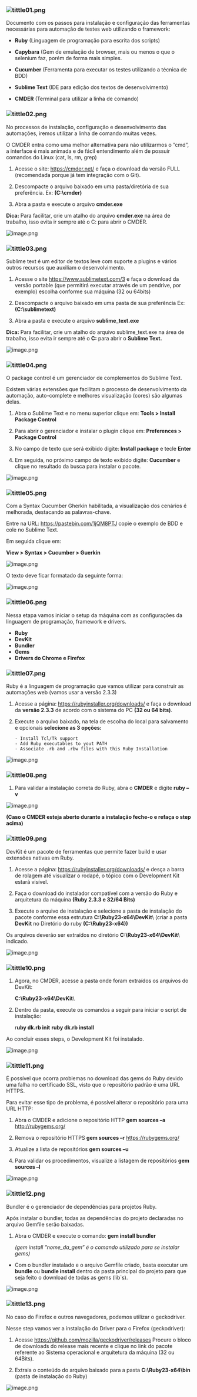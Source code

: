 ### ![tittle01.png](/imagens/01.png)

Documento com os passos para instalação e configuração das ferramentas necessárias para automação de testes web utilizando o framework:

- **Ruby** (Linguagem de programação para escrita dos scripts)


- **Capybara** (Gem de emulação de browser, mais ou menos o que o selenium faz, porém de forma mais simples.


- **Cucumber** (Ferramenta para executar os testes utilizando a técnica de BDD)


- **Sublime Text** (IDE para edição dos textos de desenvolvimento)


- **CMDER** (Terminal para utilizar a linha de comando)

### ![tittle02.png](/imagens/02.png)

No processos de instalação, configuração e desenvolvimento das automações, iremos utilizar a linha de comando muitas vezes.

O CMDER entra como uma melhor alternativa para não utilizarmos o ”cmd”, a interface é mais animada e de fácil entendimento além de possuir comandos do Linux (cat, ls, rm, grep)

1. Acesse o site: https://cmder.net/ e faça o download da versão FULL (recomendada porque já tem integração com o Git).

2. Descompacte o arquivo baixado em uma pasta/diretória de sua preferência. Ex: **(C:\cmder\)**

3. Abra a pasta e execute o arquivo **cmder.exe**

**Dica:** Para facilitar, crie um atalho do arquivo **cmder.exe** na área de trabalho, isso evita ir sempre até o C: para abrir o CMDER.

![image.png](/imagens/cmder.png)

### ![tittle03.png](/imagens/03.png)

Sublime text é um editor de textos leve com suporte a plugins e vários outros recursos que auxiliam o desenvolvimento.

1. Acesse o site https://www.sublimetext.com/3 e faça o download da versão portable (que permitirá executar através de um pendrive, por exemplo) escolha conforme sua máquina (32 ou 64bits)

2. Descompacte o arquivo baixado em uma pasta de sua preferência Ex: **(C:\sublimetext\)**

3. Abra a pasta e execute o arquivo **sublime_text.exe**

**Dica:** Para facilitar, crie um atalho do arquivo sublime_text.exe na área de trabalho, isso evita ir sempre até o **C:** para abrir o **Sublime Text.**

![image.png](/imagens/sublime.png)

### ![tittle04.png](/imagens/04.png)

O package control é um gerenciador de complementos do Sublime Text.

Existem várias extensões que facilitam o processo de desenvolvimento da automação, auto-complete e melhores visualização (cores) são algumas delas.

1. Abra o Sublime Text e no menu superior clique em: **Tools > Install Package Control**

2. Para abrir o gerenciador e instalar o plugin clique em: **Preferences > Package Control**

3. No campo de texto que será exibido digite: **Install package** e tecle **Enter**

4. Em seguida, no próximo campo de texto exibido digite: **Cucumber** e clique no resultado da busca para instalar o pacote.

![image.png](/imagens/sublime_2.png)

### ![tittle05.png](/imagens/05.png)

Com a Syntax Cucumber Gherkin habilitada, a visualização dos cenários é melhorada, destacando as palavras-chave.

Entre na URL: https://pastebin.com/1jQM8PTJ copie o exemplo de BDD e cole no Sublime Text.

Em seguida clique em: 

**View > Syntax > Cucumber > Guerkin**

![image.png](/imagens/sublime_3.png)

O texto deve ficar formatado da seguinte forma:

![image.png](/imagens/sublime_4.png)

### ![tittle06.png](/imagens/06.png)

Nessa etapa vamos iniciar o setup da máquina com as configurações da linguagem de programação, framework e drivers.

- **Ruby**
- **DevKit**
- **Bundler**
- **Gems**
- **Drivers do Chrome e Firefox**

### ![tittle07.png](/imagens/07.png)

Ruby é a linguagem de programação que vamos utilizar para construir as automações web (vamos usar a versão 2.3.3)

1. Acesse a página: https://rubyinstaller.org/downloads/ e faça o download da **versão 2.3.3** de acordo com o sistema do PC **(32 ou 64 bits)**.

2. Execute o arquivo baixado, na tela de escolha do local para salvamento e opcionais **selecione as 3 opções:**

       - Install Tcl/Tk support
       - Add Ruby executables to yout PATH
       - Associate .rb and .rbw files with this Ruby Installation

![image.png](/imagens/ruby.png)

### ![tittle08.png](/imagens/08.png)

1. Para validar a instalação correta do Ruby, abra o **CMDER** e digite **ruby –v** 

![image.png](/imagens/ruby_2.png)

**(Caso o CMDER esteja aberto durante a instalação feche-o e refaça o step acima)**

### ![tittle09.png](/imagens/09.png)

DevKit é um pacote de ferramentas que permite fazer build e usar extensões nativas em Ruby.

1. Acesse a página: https://rubyinstaller.org/downloads/ e desça a barra de rolagem até visualizar o rodapé, o tópico com o Development Kit estará visível.

2. Faça o download do instalador compatível com a versão do Ruby e arquitetura da máquina **(Ruby 2.3.3 e 32/64 Bits)**

3. Execute o arquivo de instalação e selecione a pasta de instalação do pacote conforme essa estrutura **C:\Ruby23-x64\DevKit**\ (criar a pasta **DevKit** no Diretório do ruby **(C:\Ruby23-x64))**

Os arquivos deverão ser extraídos no diretório **C:\Ruby23-x64\DevKit**\  indicado.

![image.png](/imagens/devkit.png)

### ![tittle10.png](/imagens/10.png)

1. Agora, no CMDER, acesse a pasta onde foram extraídos os arquivos do DevKit:

    **C:\Ruby23-x64\DevKit**\

2. Dentro da pasta, execute os comandos a seguir para iniciar o script de instalação:

    r**uby dk.rb init**
    **ruby dk.rb install**

Ao concluir esses steps, o Development Kit foi instalado.

![image.png](/imagens/devkit_2.png)

### ![tittle11.png](/imagens/11.png)

É possível que ocorra problemas no download das gems do Ruby devido uma falha no certificado SSL, visto que o repositório padrão é uma URL HTTPS.

Para evitar esse tipo de problema, é possível alterar o repositório para uma URL HTTP:

1. Abra o CMDER e adicione o repositório HTTP
    **gem sources –a** http://rubygems.org/

2. Remova o repositório HTTPS
    **gem sources –r** https://rubygems.org/

3. Atualize a lista de repositórios
    **gem sources –u**

4. Para validar os procedimentos, visualize a listagem de repositórios
    **gem sources –l**

![image.png](/imagens/ssl.png)

### ![tittle12.png](/imagens/12.png)

Bundler é o gerenciador de dependências para projetos Ruby.

Após instalar o bundler, todas as dependências do projeto declaradas no arquivo Gemfile serão baixadas.

1. Abra o CMDER e execute o comando: 
    **gem install bundler**

    _(gem install ”nome_da_gem” é o comando utilizado para se instalar gems)_

* Com o bundler instalado e o arquivo Gemfile criado, basta executar um **bundle** ou **bundle install** dentro da pasta principal do projeto para que seja feito o download de todas as gems (lib`s).

![image.png](/imagens/bundler.png)

### ![tittle13.png](/imagens/13.png)

No caso do Firefox e outros navegadores, podemos utilizar o geckodriver.

Nesse step vamos ver a instalação do Driver para o Firefox (geckodriver):

1. Acesse https://github.com/mozilla/geckodriver/releases
Procure o bloco de downloads do release mais recente e clique no link do pacote referente ao Sistema operacional e arquitetura da máquina (32 ou 64Bits).

2. Extraia o conteúdo do arquivo baixado para a pasta **C:\Ruby23-x64\bin** (pasta de instalação do Ruby)

![image.png](/imagens/geckodriver.png)


























